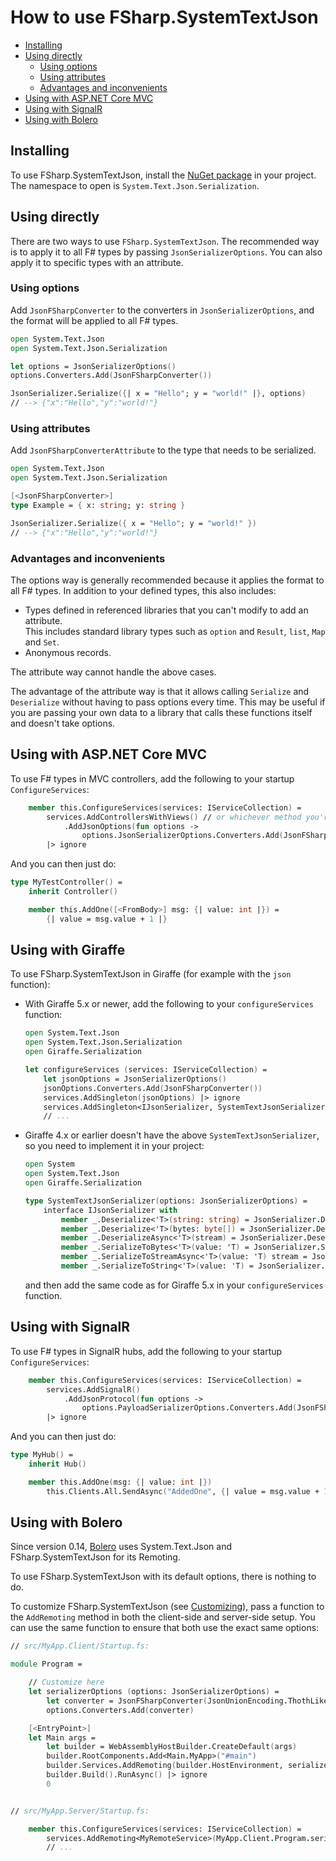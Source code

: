 # How to use FSharp.SystemTextJson

<!-- START doctoc generated TOC please keep comment here to allow auto update -->
<!-- DON'T EDIT THIS SECTION, INSTEAD RE-RUN doctoc TO UPDATE -->


- [Installing](#installing)
- [Using directly](#using-directly)
  - [Using options](#using-options)
  - [Using attributes](#using-attributes)
  - [Advantages and inconvenients](#advantages-and-inconvenients)
- [Using with ASP.NET Core MVC](#using-with-aspnet-core-mvc)
- [Using with SignalR](#using-with-signalr)
- [Using with Bolero](#using-with-bolero)

<!-- END doctoc generated TOC please keep comment here to allow auto update -->

## Installing

To use FSharp.SystemTextJson, install the [NuGet package](https://nuget.org/packages/FSharp.SystemTextJson) in your project.
The namespace to open is `System.Text.Json.Serialization`.

## Using directly

There are two ways to use `FSharp.SystemTextJson`.
The recommended way is to apply it to all F# types by passing `JsonSerializerOptions`.
You can also apply it to specific types with an attribute.

### Using options

Add `JsonFSharpConverter` to the converters in `JsonSerializerOptions`, and the format will be applied to all F# types.

```fsharp
open System.Text.Json
open System.Text.Json.Serialization

let options = JsonSerializerOptions()
options.Converters.Add(JsonFSharpConverter())

JsonSerializer.Serialize({| x = "Hello"; y = "world!" |}, options)
// --> {"x":"Hello","y":"world!"}
```

### Using attributes

Add `JsonFSharpConverterAttribute` to the type that needs to be serialized.

```fsharp
open System.Text.Json
open System.Text.Json.Serialization

[<JsonFSharpConverter>]
type Example = { x: string; y: string }

JsonSerializer.Serialize({ x = "Hello"; y = "world!" })
// --> {"x":"Hello","y":"world!"}
```

### Advantages and inconvenients

The options way is generally recommended because it applies the format to all F# types.
In addition to your defined types, this also includes:

* Types defined in referenced libraries that you can't modify to add an attribute.  
    This includes standard library types such as `option` and `Result`, `list`, `Map` and `Set`.
* Anonymous records.

The attribute way cannot handle the above cases.

The advantage of the attribute way is that it allows calling `Serialize` and `Deserialize` without having to pass options every time.
This may be useful if you are passing your own data to a library that calls these functions itself and doesn't take options.

## Using with ASP.NET Core MVC

To use F# types in MVC controllers, add the following to your startup `ConfigureServices`:

```fsharp
    member this.ConfigureServices(services: IServiceCollection) =
        services.AddControllersWithViews() // or whichever method you're using to get an IMvcBuilder
            .AddJsonOptions(fun options ->
                options.JsonSerializerOptions.Converters.Add(JsonFSharpConverter()))
        |> ignore
```

And you can then just do:

```fsharp
type MyTestController() =
    inherit Controller()

    member this.AddOne([<FromBody>] msg: {| value: int |}) =
        {| value = msg.value + 1 |}
```

## Using with Giraffe

To use FSharp.SystemTextJson in Giraffe (for example with the `json` function):

* With Giraffe 5.x or newer, add the following to your `configureServices` function:

    ```fsharp
    open System.Text.Json
    open System.Text.Json.Serialization
    open Giraffe.Serialization

    let configureServices (services: IServiceCollection) =
        let jsonOptions = JsonSerializerOptions()
        jsonOptions.Converters.Add(JsonFSharpConverter())
        services.AddSingleton(jsonOptions) |> ignore
        services.AddSingleton<IJsonSerializer, SystemTextJsonSerializer>() |> ignore 
        // ...
    ```
    
* Giraffe 4.x or earlier doesn't have the above `SystemTextJsonSerializer`, so you need to implement it in your project:

    ```fsharp
    open System
    open System.Text.Json
    open Giraffe.Serialization

    type SystemTextJsonSerializer(options: JsonSerializerOptions) =
        interface IJsonSerializer with
            member _.Deserialize<'T>(string: string) = JsonSerializer.Deserialize<'T>(string, options)
            member _.Deserialize<'T>(bytes: byte[]) = JsonSerializer.Deserialize<'T>(ReadOnlySpan bytes, options)
            member _.DeserializeAsync<'T>(stream) = JsonSerializer.DeserializeAsync<'T>(stream, options).AsTask()
            member _.SerializeToBytes<'T>(value: 'T) = JsonSerializer.SerializeToUtf8Bytes<'T>(value, options)
            member _.SerializeToStreamAsync<'T>(value: 'T) stream = JsonSerializer.SerializeAsync<'T>(stream, value, options)
            member _.SerializeToString<'T>(value: 'T) = JsonSerializer.Serialize<'T>(value, options)
    ```
    
    and then add the same code as for Giraffe 5.x in your `configureServices` function.

## Using with SignalR

To use F# types in SignalR hubs, add the following to your startup `ConfigureServices`:

```fsharp
    member this.ConfigureServices(services: IServiceCollection) =
        services.AddSignalR()
            .AddJsonProtocol(fun options ->
                options.PayloadSerializerOptions.Converters.Add(JsonFSharpConverter()))
        |> ignore
```

And you can then just do:

```fsharp
type MyHub() =
    inherit Hub()

    member this.AddOne(msg: {| value: int |})
        this.Clients.All.SendAsync("AddedOne", {| value = msg.value + 1 |})
```

## Using with Bolero

Since version 0.14, [Bolero](https://fsbolero.io) uses System.Text.Json and FSharp.SystemTextJson for its Remoting.

To use FSharp.SystemTextJson with its default options, there is nothing to do.

To customize FSharp.SystemTextJson (see [Customizing](Customizing.md)), pass a function to the `AddRemoting` method in both the client-side and server-side setup.
You can use the same function to ensure that both use the exact same options:

```fsharp
// src/MyApp.Client/Startup.fs:

module Program =

    // Customize here
    let serializerOptions (options: JsonSerializerOptions) =
        let converter = JsonFSharpConverter(JsonUnionEncoding.ThothLike)
        options.Converters.Add(converter)

    [<EntryPoint>]
    let Main args =
        let builder = WebAssemblyHostBuilder.CreateDefault(args)
        builder.RootComponents.Add<Main.MyApp>("#main")
        builder.Services.AddRemoting(builder.HostEnvironment, serializerOptions) |> ignore
        builder.Build().RunAsync() |> ignore
        0


// src/MyApp.Server/Startup.fs:

    member this.ConfigureServices(services: IServiceCollection) =
        services.AddRemoting<MyRemoteService>(MyApp.Client.Program.serializerOptions) |> ignore
        // ...
```
